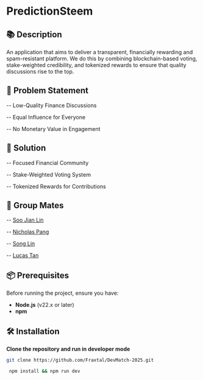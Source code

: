 # PredictionSteem

## 📚 Description

An application that aims to deliver a transparent, financially rewarding and spam-resistant platform. We do this by combining blockchain-based voting, stake-weighted credibility, and tokenized rewards to ensure that quality discussions rise to the top.


## 🚀 Problem Statement

-- Low-Quality Finance Discussions

-- Equal Influence for Everyone

-- No Monetary Value in Engagement


## 🚀 Solution

-- Focused Financial Community

-- Stake-Weighted Voting System

-- Tokenized Rewards for Contributions

## 🚀 Group Mates

-- [Soo Jian Lin](https://github.com/Jens0343)

-- [Nicholas Pang](https://github.com/Fraxtal)

-- [Song Lin](https://github.com/LEE-72)

-- [Lucas Tan](https://github.com/talucas1220)


## 📦 Prerequisites

Before running the project, ensure you have:

- **Node.js** (v22.x or later)
- **npm** 

## 🛠️ Installation

**Clone the repository and run in developer mode**
   ```sh
   git clone https://github.com/Fraxtal/DevMatch-2025.git

    npm install && npm run dev





